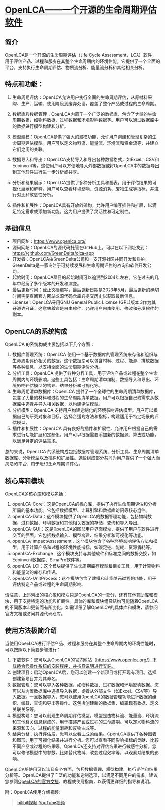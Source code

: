 # [OpenLCA——一个开源的生命周期评估软件](https://www.openlca.org/)

## 简介

OpenLCA是一个开源的生命周期评估（Life Cycle Assessment，LCA）软件，用于评估产品、过程和服务在其整个生命周期内的环境性能。它提供了一个全面的平台，支持执行生命周期评估、物质流分析、能量流分析和其他相关分析。



## 特点和功能：

1. 生命周期评估：OpenLCA允许用户执行全面的生命周期评估，从原材料采购、生产、运输、使用阶段到废弃处理，覆盖了整个产品或过程的生命周期。

2. 数据库和数据管理：OpenLCA内置了一个广泛的数据库，包含了大量的生命周期数据，如物料数据、过程数据和环境影响数据等。用户可以通过数据库中的数据进行模型构建和分析。

3. 模型建模：OpenLCA提供了强大的建模功能，允许用户创建和管理复杂的生命周期评估模型。用户可以定义物料流、能量流、环境流和资金流等，并建立它们之间的关联。

4. 数据导入和导出：OpenLCA支持导入和导出各种数据格式，如Excel、CSV和Ecoinvent等。这使用户可以方便地导入外部数据或将OpenLCA中的数据导出到其他软件进行进一步分析或共享。

5. 分析和结果展示：OpenLCA提供了多种分析工具和图表，用于评估结果的可视化展示和解释。用户可以查看环境影响、资源消耗、废物生成等指标，并进行对比和敏感性分析。

6. 插件和扩展性：OpenLCA具有开放的架构，允许用户编写插件和扩展，以满足特定需求或添加新功能。这为用户提供了灵活性和可定制性。

   

## 基础信息

- 项目网址：https://www.openlca.org/
- 源码网址：OpenLCA的源代码托管在GitHub上，可以在以下网址找到：https://github.com/GreenDelta/olca-app
- 开发者：OpenLCA由GreenDelta公司和一支开源社区共同开发和维护。GreenDelta是一家专注于可持续发展和生命周期评估的咨询和软件开发公司。
- 起始时间：OpenLCA项目的起始时间可以追溯到2004年左右。它在过去的几年中经历了多个版本的开发和演变。
- 最后更新时间：截止文档编写，最后更新日期是2023年5月，最后更新的确切时间需要查阅官方网站或源代码仓库的提交历史以获取最新信息。
- License：OpenLCA采用GNU General Public License (GPL)版本 3作为其开源许可证。这意味着它是自由软件，允许用户自由使用、修改和分发软件的副本。



## OpenLCA的系统构成

OpenLCA 的系统构成主要包括以下几个方面：

1. 数据库管理系统：OpenLCA 使用一个基于数据库的管理系统来存储和组织与生命周期评价相关的数据。这个数据库可以包含材料、过程、能源、排放数据等各种信息，以支持全面的生命周期评价分析。
2. 分析工具：OpenLCA 提供了各种分析工具，用于评估产品或过程在整个生命周期内的环境影响。这些工具包括：生命周期清单编制、数据导入和导出、环境影响评估模型的构建、结果分析和可视化等。
3. 生命周期清单数据库：OpenLCA 提供了一个全球性的生命周期清单数据库，包含了大量的材料和过程的生命周期清单数据。用户可以根据自己的需求从数据库中选择并导入相关数据，以构建评估模型。
4. 分析模型：OpenLCA 支持用户构建定制化的环境影响评估模型。用户可以根据自己的研究对象和目标，选择合适的方法和指标，构建适用于特定场景的评估模型。
5. 插件和扩展性：OpenLCA 具有良好的插件和扩展性，允许用户根据自己的需求进行功能扩展和定制化。用户可以根据需要添加新的数据源、算法或功能，以满足特定的评估需求。

总的来说，OpenLCA 的系统构成包括数据库管理系统、分析工具、生命周期清单数据库、分析模型以及插件和扩展性。这些组成部分共同为用户提供了一个强大而灵活的平台，用于进行生命周期评评估。



## 核心库和模块

OpenLCA的核心库和模块包括：

1. openLCA-Core：这是OpenLCA的核心库，提供了执行生命周期评估和分析所需的基本功能。它包括数据模型、计算引擎和数据库访问等核心组件。
2. openLCA-Data：这个模块提供了OpenLCA的数据管理功能，包括物料数据、过程数据、环境数据和其他相关数据的存储、查询和导入导出。
3. openLCA-GUI：这是OpenLCA的图形用户界面模块，提供了用户与软件进行交互的界面。它包括数据输入、模型构建、结果分析和可视化等功能。
4. openLCA-ImpactAssessment：这个模块包含了各种环境影响评估方法和模型，用于计算产品和过程的环境性能指标，如碳足迹、能耗、资源消耗等。
5. openLCA-Exchange：这个模块支持与其他软件和标准之间的数据交换，如Ecoinvent数据库、SimaPro软件等。
6. openLCA-LCI：这个模块提供了生命周期库存模型和相关工具，用于计算物料和能量流的库存和传递。
7. openLCA-UnitProcess：这个模块包含了建模和计算单元过程的功能，用于评估特定产品或过程的生命周期影响。

请注意，上述列出的核心库和模块只是OpenLCA的一部分，还有其他辅助库和模块，用于支持特定的功能和扩展性。具体的库和模块组织结构可能随着OpenLCA的不同版本和更新而有所变化。如需详细了解OpenLCA的具体库和模块，请参阅官方文档或访问其源代码仓库。



## 使用方法极简介绍

当使用OpenLCA进行评估产品、过程和服务在其整个生命周期内的环境性能时，可以按照以下简要步骤进行：

1. 下载软件：您可以从OpenLCA的官方网站（https://www.openlca.org/）下载适合您操作系统的安装程序，并按照说明进行安装。
1. 创建项目：启动OpenLCA后，您可以创建一个新项目或打开现有项目。选择创建新项目并为其命名。
1. 数据管理：您可以导入各种数据，如物料数据、过程数据和环境影响数据。您可以从内置数据库中选择导入数据，或者从外部文件（如Excel、CSV等）导入数据。一旦数据导入，您可以使用OpenLCA的数据管理功能进行数据的组织、编辑、查询和导出等操作。这包括创建新的数据集、编辑现有数据、定义关联关系等。
1. 模型构建：您可以创建生命周期评估模型。模型是由物料流、能量流、环境流和其他相关信息组成的，用于描述产品或过程的生命周期。可以定义物料流的来源和去向、过程的能量消耗和废物生成等。
1. 结果分析：执行评估后，您可以查看生成的结果。OpenLCA提供了各种图表和图形，用于可视化结果并进行分析。您可以查看不同影响指标的贡献、比较不同产品或过程的结果等。OpenLCA还支持对评估结果进行敏感性分析。您可以修改模型中的参数，比如替代物料、改变过程效率等，以观察对结果的影响。

OpenLCA的使用可以涉及多个方面，包括数据管理、模型构建、执行评估和结果分析等。OpenLCA提供了广泛的功能和定制选项，以满足不同用户的需求。建议您参阅[OpenLCA的官方文档](https://github.com/GreenDelta/olca-app)、教程或使用指南，以获得更详细的指导和说明。

附：OpenLCA使用介绍视频:
>[bilibili视频](https://www.bilibili.com/video/av378578255/#:~:text=OpenLCA%20Software%20Tutorial%201816%2011%202021-10-11,19%3A08%3A32%20%E5%85%B3%E6%B3%A8%2000%3A00%20%2F%2000%3A16%20https%3A%2F%2Fwww.youtube.com%2Fwatch%3Fv%3Dr33xYcx3BnI%20%E5%AE%9E%E6%96%BDLCA%E7%9A%84%E6%A0%87%E5%87%86%E6%AD%A5%E9%AA%A4%EF%BC%9B%E4%BB%8E%E6%91%87%E7%AF%AE%E5%88%B0%E5%9D%9F%E5%A2%93%E7%9A%84LCA%EF%BC%9BOpenLCA%E8%BF%9B%E9%98%B6%E6%95%99%E5%AD%A6%EF%BC%8C%E5%AE%9E%E4%BE%8B%E5%BA%94%E7%94%A8)
>[YouTube视频](https://www.youtube.com/watch?v=r33xYcx3BnI)
